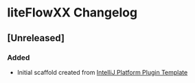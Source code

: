 <!-- Keep a Changelog guide -> https://keepachangelog.com -->

# liteFlowXX Changelog

## [Unreleased]
### Added
- Initial scaffold created from [IntelliJ Platform Plugin Template](https://github.com/JetBrains/intellij-platform-plugin-template)
